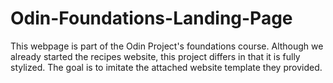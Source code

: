 # Odin-Foundations-Landing-Page

This webpage is part of the Odin Project's foundations course. Although we already started the recipes website, this project differs in that it is fully stylized. The goal is to imitate the attached website template they provided.